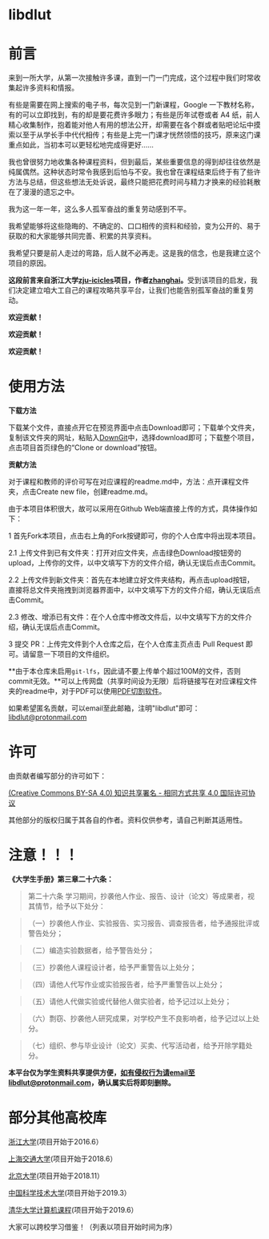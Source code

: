 # libdlut
前言
========
来到一所大学，从第一次接触许多课，直到一门一门完成，这个过程中我们时常收集起许多资料和情报。

有些是需要在网上搜索的电子书，每次见到一门新课程，Google 一下教材名称，有的可以立即找到，有的却是要花费许多眼力；有些是历年试卷或者 A4 纸，前人精心收集制作，抱着能对他人有用的想法公开，却需要在各个群或者贴吧论坛中摸索以至于从学长手中代代相传；有些是上完一门课才恍然领悟的技巧，原来这门课重点如此，当初本可以更轻松地完成得更好……

我也曾很努力地收集各种课程资料，但到最后，某些重要信息的得到却往往依然是纯属偶然。这种状态时常令我感到后怕与不安。我也曾在课程结束后终于有了些许方法与总结，但这些想法无处诉说，最终只能把花费时间与精力才换来的经验耗散在了漫漫的遗忘之中。

我为这一年一年，这么多人孤军奋战的重复劳动感到不平。

我希望能够将这些隐晦的、不确定的、口口相传的资料和经验，变为公开的、易于获取的和大家能够共同完善、积累的共享资料。

我希望只要是前人走过的弯路，后人就不必再走。这是我的信念，也是我建立这个项目的原因。


<strong>这段前言来自浙江大学[zju-icicles](https://qsctech.github.io/zju-icicles/)项目，作者[zhanghai](https://github.com/zhanghai)。</strong>受到该项目的启发，我们决定建立咱大工自己的课程攻略共享平台，让我们也能告别孤军奋战的重复劳动。

**欢迎贡献！**

**欢迎贡献！**

**欢迎贡献！**

使用方法
======
**下载方法**

下载某个文件，直接点开它在预览界面中点击Download即可；下载单个文件夹，复制该文件夹的网址，粘贴入[DownGit](https://minhaskamal.github.io/DownGit/#/home)中，选择download即可；下载整个项目，点击项目首页绿色的“Clone or download”按钮。

**贡献方法**

对于课程和教师的评价可写在对应课程的readme.md中，方法：点开课程文件夹，点击Create new file，创建readme.md。

由于本项目体积很大，故可以采用在Github Web端直接上传的方式，具体操作如下：

1 首先Fork本项目，点击右上角的Fork按键即可，你的个人仓库中将出现本项目。

2.1 上传文件到已有文件夹：打开对应文件夹，点击绿色Download按钮旁的upload，上传你的文件，以中文填写下方的文件介绍，确认无误后点击Commit。

2.2 上传文件到新文件夹：首先在本地建立好文件夹结构，再点击upload按钮，直接将总文件夹拖拽到浏览器界面中，以中文填写下方的文件介绍，确认无误后点击Commit。

2.3 修改、增添已有文件：在个人仓库中修改文件后，以中文填写下方的文件介绍，确认无误后点击Commit。

3 提交 PR：上传完文件到个人仓库之后，在个人仓库主页点击 Pull Request 即可。请留意一下项目的文件组织。

**由于本仓库未启用`git-lfs`，因此请不要上传单个超过100M的文件，否则commit无效。**可以上传网盘（共享时间设为无限）后将链接写在对应课程文件夹的readme中，对于PDF可以使用[PDF切割软件](https://pdfsam.org/zh/download-pdfsam-basic/)。

如果希望匿名贡献，可以email至此邮箱，注明"libdlut"即可：libdlut@protonmail.com

许可
=====
由贡献者编写部分的许可如下：

[(Creative Commons BY-SA 4.0) 知识共享署名 - 相同方式共享 4.0 国际许可协议](https://creativecommons.org/licenses/by-nc-sa/4.0/deed.zh)

其他部分的版权归属于其各自的作者。资料仅供参考，请自己判断其适用性。

注意！！！
=====
**《大学生手册》第三章二十六条：**
>第二十六条  学习期间，抄袭他人作业、报告、设计（论文）等成果者，视其情节，给予以下处分：

>（一）抄袭他人作业、实验报告、实习报告、调查报告者，给予通报批评或警告处分；

>（二）编造实验数据者，给予警告处分；

>（三）抄袭他人课程设计者，给予严重警告以上处分；

>（四）请他人代写作业或实验报告者，给予严重警告以上处分；

>（五）请他人代做实验或代替他人做实验者，给予记过以上处分；

>（六）剽窃、抄袭他人研究成果，对学校产生不良影响者，给予记过以上处分。

>（七）组织、参与毕业设计（论文）买卖、代写活动者，给予开除学籍处分。

**本平台仅为学生资料共享提供方便，如有侵权行为请email至libdlut@protonmail.com，确认属实后将即刻删除。**

部分其他高校库
=============

[浙江大学](https://qsctech.github.io/zju-icicles/)(项目开始于2016.6）

[上海交通大学](https://github.com/CoolPhilChen/SJTU-Courses/)(项目开始于2018.6）

[北京大学](https://lib-pku.github.io/)(项目开始于2018.11）

[中国科学技术大学](https://ustc-resource.github.io/USTC-Course/)(项目开始于2019.3）

[清华大学计算机课程](https://github.com/PKUanonym/REKCARC-TSC-UHT)(项目开始于2019.6）

大家可以跨校学习借鉴！（列表以项目开始时间为序）
